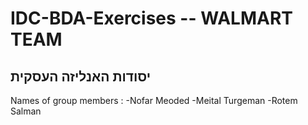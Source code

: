 # IDC-BDA-Exercises -- WALMART TEAM
## יסודות האנליזה העסקית

Names of group members :
-Nofar Meoded
-Meital Turgeman
-Rotem Salman
